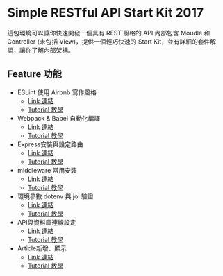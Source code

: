 # Simple RESTful API Start Kit 2017

這包環境可以讓你快速開發一個具有 REST 風格的 API 內部包含 Moudle 和 Controller (未包括 View)，提供一個輕巧快速的 Start Kit，並有詳細的套件解說，讓你了解內部架構。

## Feature 功能
- ESLint 使用 Airbnb 寫作風格
  - [Link 連結](https://github.com/andy6804tw/RESTful_API_start_kit/tree/Part1-ESLint)
  - [Tutorial 教學](/tutorials/Part1-ESLint.md)
- Webpack & Babel 自動化編譯
  - [Link 連結](https://github.com/andy6804tw/RESTful_API_start_kit/tree/Part2-Webpack%26Babel)
  - [Tutorial 教學](/tutorials/Part2-Webpack&Babel.md)
- Express安裝與設定路由
  - [Link 連結](https://github.com/andy6804tw/RESTful_API_start_kit/tree/Part3-Express)
  - [Tutorial 教學](/tutorials/Part3-Express.md)
- middleware 常用安裝
  - [Link 連結](https://github.com/andy6804tw/RESTful_API_start_kit/tree/Part4-middleware)
  - [Tutorial 教學](/tutorials/Part4-middleware.md)
- 環境參數 dotenv 與 joi 驗證
  - [Link 連結](https://github.com/andy6804tw/RESTful_API_start_kit/tree/Part5-joi-dotenv-config)
  - [Tutorial 教學](/tutorials/Part5-joi-dotenv-config.md)
- API與資料庫連線設定
  - [Link 連結](https://github.com/andy6804tw/RESTful_API_start_kit/tree/Part6-mysql-connect)
  - [Tutorial 教學](/tutorials/Part6-mysql-connect.md)
- Article新增、顯示
  - [Link 連結](https://github.com/andy6804tw/RESTful_API_start_kit/tree/Part7-Articles-api(1))
  - [Tutorial 教學](/tutorials/Part7-Articles-api(1))

